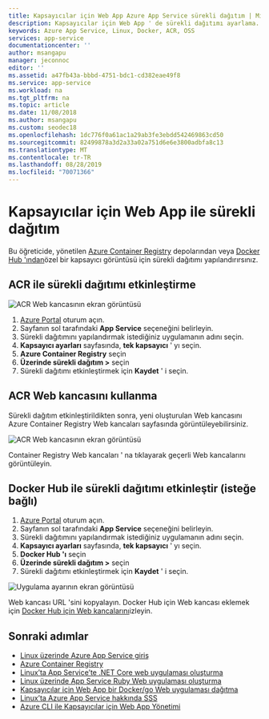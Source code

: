 ```yaml
---
title: Kapsayıcılar için Web App Azure App Service sürekli dağıtım | Microsoft Docs
description: Kapsayıcılar için Web App ' de sürekli dağıtımı ayarlama.
keywords: Azure App Service, Linux, Docker, ACR, OSS
services: app-service
documentationcenter: ''
author: msangapu
manager: jeconnoc
editor: ''
ms.assetid: a47fb43a-bbbd-4751-bdc1-cd382eae49f8
ms.service: app-service
ms.workload: na
ms.tgt_pltfrm: na
ms.topic: article
ms.date: 11/08/2018
ms.author: msangapu
ms.custom: seodec18
ms.openlocfilehash: 1dc776f0a61ac1a29ab3fe3ebdd542469863cd50
ms.sourcegitcommit: 82499878a3d2a33a02a751d6e6e3800adbfa8c13
ms.translationtype: MT
ms.contentlocale: tr-TR
ms.lasthandoff: 08/28/2019
ms.locfileid: "70071366"
---
```

# <a name="continuous-deployment-with-web-app-for-containers"></a>Kapsayıcılar için Web App ile sürekli dağıtım

Bu öğreticide, yönetilen [Azure Container Registry](https://azure.microsoft.com/services/container-registry/) depolarından veya [Docker Hub 'ından](https://hub.docker.com)özel bir kapsayıcı görüntüsü için sürekli dağıtımı yapılandırırsınız.

## <a name="enable-continuous-deployment-with-acr"></a>ACR ile sürekli dağıtımı etkinleştirme

![ACR Web kancasının ekran görüntüsü](./media/app-service-webapp-service-linux-ci-cd/ci-cd-acr-02.png)

1. [Azure Portal](https://portal.azure.com) oturum açın.
2. Sayfanın sol tarafındaki **App Service** seçeneğini belirleyin.
3. Sürekli dağıtımını yapılandırmak istediğiniz uygulamanın adını seçin.
4. **Kapsayıcı ayarları** sayfasında, **tek kapsayıcı** ' yı seçin.
5. **Azure Container Registry** seçin
6. **Üzerinde sürekli dağıtım >** seçin
7. Sürekli dağıtımı etkinleştirmek için **Kaydet** ' i seçin.

## <a name="use-the-acr-webhook"></a>ACR Web kancasını kullanma

Sürekli dağıtım etkinleştirildikten sonra, yeni oluşturulan Web kancasını Azure Container Registry Web kancaları sayfasında görüntüleyebilirsiniz.

![ACR Web kancasının ekran görüntüsü](./media/app-service-webapp-service-linux-ci-cd/ci-cd-acr-03.png)

Container Registry Web kancaları ' na tıklayarak geçerli Web kancalarını görüntüleyin.

## <a name="enable-continuous-deployment-with-docker-hub-optional"></a>Docker Hub ile sürekli dağıtımı etkinleştir (isteğe bağlı)

1. [Azure Portal](https://portal.azure.com) oturum açın.
2. Sayfanın sol tarafındaki **App Service** seçeneğini belirleyin.
3. Sürekli dağıtımını yapılandırmak istediğiniz uygulamanın adını seçin.
4. **Kapsayıcı ayarları** sayfasında, **tek kapsayıcı** ' yı seçin.
5. **Docker Hub 'ı** seçin
6. **Üzerinde sürekli dağıtım >** seçin
7. Sürekli dağıtımı etkinleştirmek için **Kaydet** ' i seçin.

![Uygulama ayarının ekran görüntüsü](./media/app-service-webapp-service-linux-ci-cd/ci-cd-docker-02.png)

Web kancası URL 'sini kopyalayın. Docker Hub için Web kancası eklemek için <a href="https://docs.docker.com/docker-hub/webhooks/" target="_blank">Docker Hub için Web kancalarını</a>izleyin.

## <a name="next-steps"></a>Sonraki adımlar

* [Linux üzerinde Azure App Service giriş](./app-service-linux-intro.md)
* [Azure Container Registry](https://azure.microsoft.com/services/container-registry/)
* [Linux’ta App Service’te .NET Core web uygulaması oluşturma](quickstart-dotnetcore.md)
* [Linux üzerinde App Service Ruby Web uygulaması oluşturma](quickstart-ruby.md)
* [Kapsayıcılar için Web App bir Docker/go Web uygulaması dağıtma](quickstart-docker-go.md)
* [Linux’ta Azure App Service hakkında SSS](./app-service-linux-faq.md)
* [Azure CLI ile Kapsayıcılar için Web App Yönetimi](./app-service-linux-cli.md)
